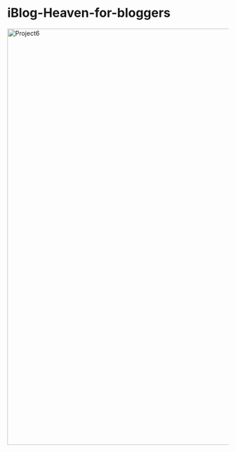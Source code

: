 # iBlog-Heaven-for-bloggers

<img width="949" alt="Project6" src="https://user-images.githubusercontent.com/72973991/196967956-09447632-50f0-4a70-9861-44b061474f83.png">
